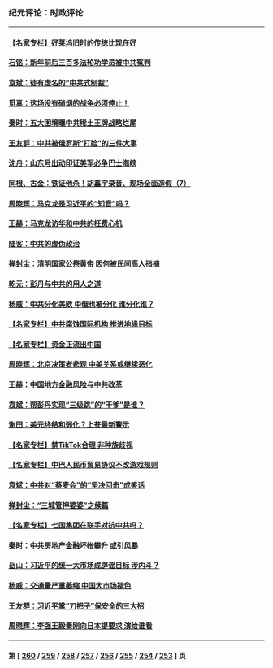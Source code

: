 ### 纪元评论：时政评论
---
#### [【名家专栏】好莱坞旧时的传统比现在好](../../pages/nsc1025/n13960340.md) 
#### [石铭：新年前后三百多法轮功学员被中共冤判](../../pages/nsc1025/n13968963.md) 
#### [袁斌：徒有虚名的“中共式制裁”](../../pages/nsc1025/n13968957.md) 
#### [觅真：这场没有硝烟的战争必须停止！](../../pages/nsc1025/n13968940.md) 
#### [秦时：五大困境曝中共稀土王牌战略烂尾](../../pages/nsc1025/n13968460.md) 
#### [王友群：中共被俄罗斯“打脸”的三件大事](../../pages/nsc1025/n13968416.md) 
#### [沈舟：山东号出动印证美军必争巴士海峡](../../pages/nsc1025/n13968378.md) 
#### [同根、古金：铁证他杀！胡鑫宇录音、现场全面造假（7）](../../pages/nsc1025/n13968371.md) 
#### [周晓辉：马克龙是习近平的“知音”吗？](../../pages/nsc1025/n13968399.md) 
#### [王赫：马克龙访华和中共的枉费心机](../../pages/nsc1025/n13968019.md) 
#### [陆客：中共的虚伪政治](../../pages/nsc1025/n13968215.md) 
#### [掸封尘：清明国家公祭黄帝 因何被民间高人指摘](../../pages/nsc1025/n13968113.md) 
#### [乾元：彭丹与中共的用人之道](../../pages/nsc1025/n13967978.md) 
#### [杨威：中共分化美欧 中俄也被分化 谁分化谁？](../../pages/nsc1025/n13967806.md) 
#### [【名家专栏】中共腐蚀国际机构 推进地缘目标](../../pages/nsc1025/n13966666.md) 
#### [【名家专栏】资金正流出中国](../../pages/nsc1025/n13965018.md) 
#### [周晓辉：北京决策者悲观 中美关系或继续恶化](../../pages/nsc1025/n13967688.md) 
#### [王赫：中国地方金融风险与中共改革](../../pages/nsc1025/n13967231.md) 
#### [袁斌：帮彭丹实现“三级跳”的“干爹”是谁？](../../pages/nsc1025/n13967265.md) 
#### [谢田：美元终结和弱化？上苍最新警示](../../pages/nsc1025/n13966932.md) 
#### [【名家专栏】禁TikTok合理 非种族歧视](../../pages/nsc1025/n13966676.md) 
#### [【名家专栏】中巴人民币贸易协议不改游戏规则](../../pages/nsc1025/n13966628.md) 
#### [袁斌：中共对“蔡麦会”的“坚决回击”成笑话](../../pages/nsc1025/n13966372.md) 
#### [掸封尘：“三城管押婆婆”之续篇](../../pages/nsc1025/n13966294.md) 
#### [【名家专栏】七国集团在联手对抗中共吗？](../../pages/nsc1025/n13965757.md) 
#### [秦时：中共房地产金融坏帐攀升 或引风暴](../../pages/nsc1025/n13966038.md) 
#### [岳山：习近平的统一大市场成辟谣目标 涉内斗？](../../pages/nsc1025/n13965723.md) 
#### [杨威：交通量严重萎缩 中国大市场褪色](../../pages/nsc1025/n13965380.md) 
#### [王友群：习近平掌“刀把子”保安全的三大招](../../pages/nsc1025/n13965308.md) 
#### [周晓辉：李强王毅秦刚向日本提要求 演给谁看](../../pages/nsc1025/n13965209.md) 

---
#### 第 [ [260](./260.md) / [259](./259.md) / [258](./258.md) / [257](./257.md) / [256](./256.md) / [255](./255.md) / [254](./254.md) / [253](./253.md) ] 页
